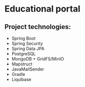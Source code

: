 # Educational portal

## Project technologies:

-   Spring Boot
-   Spring Security
-   Spring Data JPA
-   PostgreSQL  
-   MongoDB + GridFS/MinIO
-   Mapstruct
-   JavaMailSender 
-   Gradle
-   Liquibase

